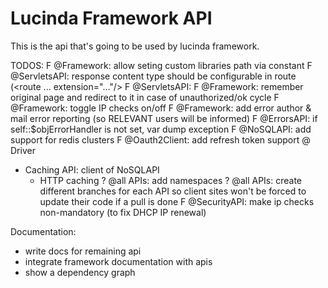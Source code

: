 # Lucinda Framework API

This is the api that's going to be used by lucinda framework.

TODOS:
F @Framework: allow seting custom libraries path via constant
F @ServletsAPI: response content type should be configurable in route (<route ... extension="..."/>
F @ServletsAPI: <routes ref="XML_PATH"/>
F @Framework: remember original page and redirect to it in case of unauthorized/ok cycle
F @Framework: toggle IP checks on/off
F @Framework: add error author & mail error reporting (so RELEVANT users will be informed)
F @ErrorsAPI: if self::$objErrorHandler is not set, var dump exception
F @NoSQLAPI: add support for redis clusters
F @Oauth2Client: add refresh token support @ Driver
+ Caching API: client of NoSQLAPI
	+ HTTP caching
? @all APIs: add namespaces
? @all APIs: create different branches for each API so client sites won't be forced to update their code if a pull is done
F @SecurityAPI: make ip checks non-mandatory (to fix DHCP IP renewal)

Documentation:
- write docs for remaining api
- integrate framework documentation with apis
- show a dependency graph
